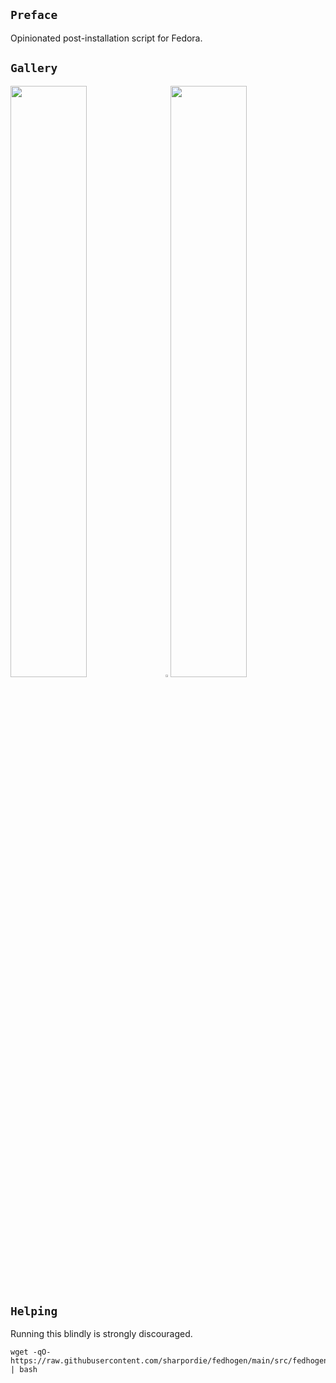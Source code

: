 ## `Preface`

Opinionated post-installation script for Fedora.

## `Gallery`

<img src="https://fakeimg.pl/852x480/000/fff" width="49.25%"/><img src="https://upload.wikimedia.org/wikipedia/commons/c/ca/1x1.png" width="1.5%"/><img src="https://fakeimg.pl/852x480/000/fff" width="49.25%"/>

## `Helping`

Running this blindly is strongly discouraged.

```shell
wget -qO- https://raw.githubusercontent.com/sharpordie/fedhogen/main/src/fedhogen.sh | bash
```
